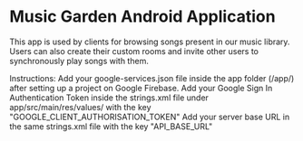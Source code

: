 # Music Garden Android Application

This app is used by clients for browsing songs present in our music library.
Users can also create their custom rooms and invite other users to synchronously play songs with them.

Instructions:
Add your google-services.json file inside the app folder (/app/) after setting up a project on Google Firebase.
Add your Google Sign In Authentication Token inside the strings.xml file under app/src/main/res/values/ with the key "GOOGLE_CLIENT_AUTHORISATION_TOKEN"
Add your server base URL in the same strings.xml file with the key "API_BASE_URL"
